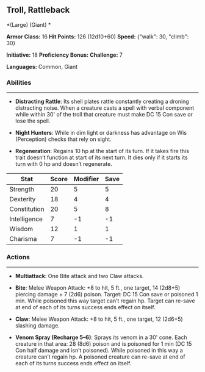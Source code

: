 ## Troll, Rattleback
*(Large) (Giant) *

**Armor Class:** 16
**Hit Points:** 126 (12d10+60)
**Speed:** {"walk": 30, "climb": 30}

**Initiative:** 18
**Proficiency Bonus:**
**Challenge:** 7

**Languages:** Common, Giant

### Abilities
 --- 
- **Distracting Rattle**: Its shell plates rattle constantly creating a droning distracting noise. When a creature casts a spell with verbal component while within 30' of the troll that creature must make DC 15 Con save or lose the spell.

- **Night Hunters**: While in dim light or darkness has advantage on Wis (Perception) checks that rely on sight.

- **Regeneration**: Regains 10 hp at the start of its turn. If it takes fire this trait doesn’t function at start of its next turn. It dies only if it starts its turn with 0 hp and doesn’t regenerate.



| Stat | Score | Modifier | Save |
| ---- | ---- | ---- | ---- |
| Strength | 20 | 5 | 5 |
| Dexterity | 18 | 4 | 4 |
| Constitution | 20 | 5 | 8 |
| Intelligence | 7 | -1 | -1 |
| Wisdom | 12 | 1 | 1 |
| Charisma | 7 | -1 | -1 |

### Actions
 --- 
- **Multiattack**: One Bite attack and two Claw attacks.

- **Bite**: Melee Weapon Attack: +8 to hit, 5 ft., one target, 14 (2d8+5) piercing damage + 7 (2d6) poison. Target: DC 15 Con save or poisoned 1 min. While poisoned this way target can’t regain hp. Target can re-save at end of each of its turns success ends effect on itself.

- **Claw**: Melee Weapon Attack: +8 to hit, 5 ft., one target, 12 (2d6+5) slashing damage.

- **Venom Spray (Recharge 5–6)**: Sprays its venom in a 30' cone. Each creature in that area: 28 (8d6) poison and is poisoned for 1 min (DC 15 Con half damage and isn’t poisoned). While poisoned in this way a creature can’t regain hp. A poisoned creature can re-save at end of each of its turns success ends effect on itself.

